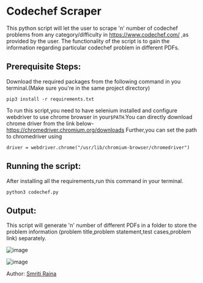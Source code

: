 # Codechef Scraper
This python script will let the user to scrape 'n' number of codechef problems from any category/difficulty in https://www.codechef.com/ ,as provided by the user. The functionality of the script is to gain the information regarding particular codechef problem in different PDFs.


## Prerequisite Steps:
Download the required packages from the following command in you terminal.(Make sure you're in the same project directory) 

```
pip3 install -r requirements.txt

```

To run this script,you need to have selenium installed and configure webdriver to use chrome browser in your`$PATH`.You can directly download chrome driver from the link below-
https://chromedriver.chromium.org/downloads
Further,you can set the path to chromedriver using

```
driver = webdriver.chrome("/usr/lib/chromium-browser/chromedriver") 

```



## Running the script:
After installing all the requirements,run this command in your terminal.

```
python3 codechef.py

```

## Output:
This script will generate 'n' number of different PDFs in a folder to store the problem information (problem title,problem statement,test cases,problem link) separately.

![image](https://user-images.githubusercontent.com/30191221/113629602-46a4ff80-9684-11eb-8938-c6e8f934d3ae.png)

![image](https://user-images.githubusercontent.com/30191221/113629697-64726480-9684-11eb-9d14-3b1ac515d40e.png)

Author:
[Smriti Raina](https://github.com/smriti26raina)

